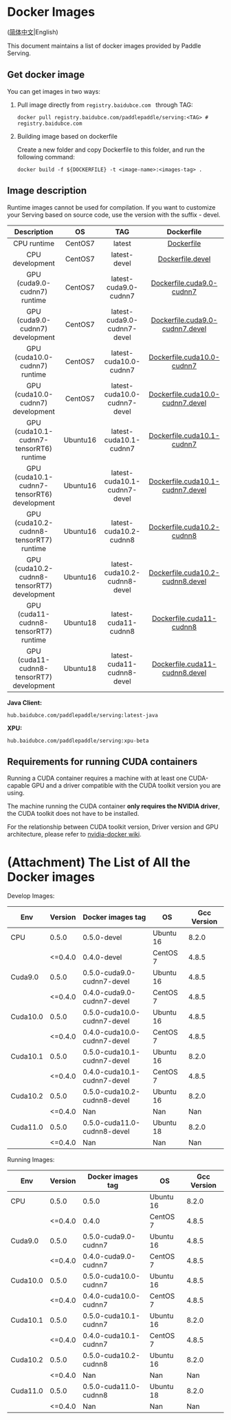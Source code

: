 # Docker Images

([简体中文](DOCKER_IMAGES_CN.md)|English)

This document maintains a list of docker images provided by Paddle Serving.

## Get docker image

You can get images in two ways:

1. Pull image directly from `registry.baidubce.com ` through TAG:

   ```shell
   docker pull registry.baidubce.com/paddlepaddle/serving:<TAG> # registry.baidubce.com
   ```

2. Building image based on dockerfile

   Create a new folder and copy Dockerfile to this folder, and run the following command:

   ```shell
   docker build -f ${DOCKERFILE} -t <image-name>:<images-tag> .
   ```



## Image description

Runtime images cannot be used for compilation.
If you want to customize your Serving based on source code, use the version with the suffix - devel.

|                         Description                          |   OS    |             TAG              |                          Dockerfile                          |
| :----------------------------------------------------------: | :-----: | :--------------------------: | :----------------------------------------------------------: |
|                         CPU runtime                          | CentOS7 |            latest            |              [Dockerfile](../tools/Dockerfile)               |
|                       CPU development                        | CentOS7 |         latest-devel         |        [Dockerfile.devel](../tools/Dockerfile.devel)         |
|                 GPU (cuda9.0-cudnn7) runtime                 | CentOS7 |    latest-cuda9.0-cudnn7     | [Dockerfile.cuda9.0-cudnn7](../tools/Dockerfile.cuda9.0-cudnn7) |
|               GPU (cuda9.0-cudnn7) development               | CentOS7 | latest-cuda9.0-cudnn7-devel  | [Dockerfile.cuda9.0-cudnn7.devel](../tools/Dockerfile.cuda9.0-cudnn7.devel) |
|                GPU (cuda10.0-cudnn7) runtime                 | CentOS7 |    latest-cuda10.0-cudnn7    | [Dockerfile.cuda10.0-cudnn7](../tools/Dockerfile.cuda10.0-cudnn7) |
|              GPU (cuda10.0-cudnn7) development               | CentOS7 | latest-cuda10.0-cudnn7-devel | [Dockerfile.cuda10.0-cudnn7.devel](../tools/Dockerfile.cuda10.0-cudnn7.devel) |
|                GPU (cuda10.1-cudnn7-tensorRT6) runtime                 | Ubuntu16 |    latest-cuda10.1-cudnn7    | [Dockerfile.cuda10.1-cudnn7](../tools/Dockerfile.cuda10.1-cudnn7) |
|              GPU (cuda10.1-cudnn7-tensorRT6) development               | Ubuntu16 | latest-cuda10.1-cudnn7-devel | [Dockerfile.cuda10.1-cudnn7.devel](../tools/Dockerfile.cuda10.1-cudnn7.devel) |
|                GPU (cuda10.2-cudnn8-tensorRT7) runtime                 | Ubuntu16|    latest-cuda10.2-cudnn8   | [Dockerfile.cuda10.2-cudnn8](../tools/Dockerfile.cuda10.2-cudnn8) |
|              GPU (cuda10.2-cudnn8-tensorRT7) development               | Ubuntu16 | latest-cuda10.2-cudnn8-devel | [Dockerfile.cuda10.2-cudnn8.devel](../tools/Dockerfile.cuda10.2-cudnn8.devel) |
|                GPU (cuda11-cudnn8-tensorRT7) runtime                 | Ubuntu18|    latest-cuda11-cudnn8   | [Dockerfile.cuda11-cudnn8](../tools/Dockerfile.cuda11-cudnn8) |
|              GPU (cuda11-cudnn8-tensorRT7) development               | Ubuntu18 | latest-cuda11-cudnn8-devel | [Dockerfile.cuda11-cudnn8.devel](../tools/Dockerfile.cuda11-cudnn8.devel) |

**Java Client:**
```
hub.baidubce.com/paddlepaddle/serving:latest-java
```

**XPU:**
```
hub.baidubce.com/paddlepaddle/serving:xpu-beta
```

## Requirements for running CUDA containers

Running a CUDA container requires a machine with at least one CUDA-capable GPU and a driver compatible with the CUDA toolkit version you are using. 

The machine running the CUDA container **only requires the NVIDIA driver**, the CUDA toolkit does not have to be installed.

For the relationship between CUDA toolkit version, Driver version and GPU architecture, please refer to [nvidia-docker wiki](https://github.com/NVIDIA/nvidia-docker/wiki/CUDA).

# (Attachment) The List of All the Docker images

Develop Images:

| Env      | Version | Docker images tag            | OS        | Gcc Version |
|----------|---------|------------------------------|-----------|-------------|
|    CPU   | 0.5.0   | 0.5.0-devel                 | Ubuntu 16 |  8.2.0       |
|          | <=0.4.0 | 0.4.0-devel                  | CentOS 7  | 4.8.5       |
|  Cuda9.0 | 0.5.0 | 0.5.0-cuda9.0-cudnn7-devel    | Ubuntu 16 |  4.8.5       |
|          | <=0.4.0 | 0.4.0-cuda9.0-cudnn7-devel   | CentOS 7  | 4.8.5       |
| Cuda10.0 | 0.5.0 | 0.5.0-cuda10.0-cudnn7-devel | Ubuntu 16 |    4.8.5       |
|          | <=0.4.0 | 0.4.0-cuda10.0-cudnn7-devel  | CentOS 7  | 4.8.5       |
| Cuda10.1 | 0.5.0 | 0.5.0-cuda10.1-cudnn7-devel  | Ubuntu 16 |   8.2.0       |
|          | <=0.4.0 | 0.4.0-cuda10.1-cudnn7-devel    | CentOS 7  | 4.8.5     |
| Cuda10.2 | 0.5.0 | 0.5.0-cuda10.2-cudnn8-devel  | Ubuntu 16 |   8.2.0       |
|          | <=0.4.0 | Nan                          | Nan       | Nan         |
| Cuda11.0 | 0.5.0 | 0.5.0-cuda11.0-cudnn8-devel | Ubuntu 18 |    8.2.0       |
|          | <=0.4.0 | Nan                          | Nan       | Nan         |

Running Images:

| Env      | Version | Docker images tag     | OS        | Gcc Version |
|----------|---------|-----------------------|-----------|-------------|
|    CPU   | 0.5.0   | 0.5.0                 | Ubuntu 16 | 8.2.0       |
|          | <=0.4.0 | 0.4.0                 | CentOS 7  | 4.8.5       |
|  Cuda9.0 | 0.5.0   | 0.5.0-cuda9.0-cudnn7   | Ubuntu 16 | 4.8.5      |
|          | <=0.4.0 | 0.4.0-cuda9.0-cudnn7  | CentOS 7  | 4.8.5       |
| Cuda10.0 | 0.5.0   | 0.5.0-cuda10.0-cudnn7 | Ubuntu 16 | 4.8.5       |
|          | <=0.4.0 | 0.4.0-cuda10.0-cudnn7 | CentOS 7  | 4.8.5       |
| Cuda10.1 | 0.5.0   | 0.5.0-cuda10.1-cudnn7 | Ubuntu 16 | 8.2.0       |
|          | <=0.4.0 | 0.4.0-cuda10.1-cudnn7 | CentOS 7  | 4.8.5       |
| Cuda10.2 | 0.5.0   | 0.5.0-cuda10.2-cudnn8 | Ubuntu 16 | 8.2.0       |
|          | <=0.4.0 | Nan                   | Nan       | Nan         |
| Cuda11.0 | 0.5.0   | 0.5.0-cuda11.0-cudnn8 | Ubuntu 18 | 8.2.0       |
|          | <=0.4.0 | Nan                   | Nan       | Nan         |
